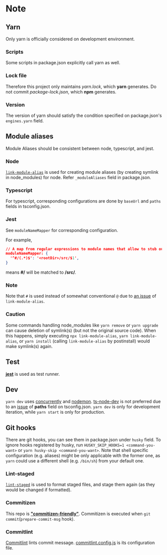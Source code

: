 # Note

## Yarn

Only yarn is officially considered on development environment.

### Scripts

Some scripts in package.json explicitly call yarn as well.

### Lock file

Therefore this project only maintains _yarn.lock_, which **yarn** generates. Do not commit _package-lock.json_, which **npm** generates.

### Version

The version of yarn should satisfy the condition specified on package.json's `engines.yarn` field.

## Module aliases

Module Aliases should be consistent between node, typescript, and jest.

<!-- markdownlint-disable MD024 -->

### Node

<!-- markdownlint-enable MD024 -->

[`link-module-alias`](https://github.com/Rush/link-module-alias) is used for creating module aliases (by creating symlink in node_modules) for node. Refer `_moduleAliases` field in package.json.

### Typescript

For typescript, corresponding configurations are done by `baseUrl` and `paths` fields in tsconfig.json.

### Jest

See `moduleNameMapper` for corresponding configuration.

For example,

```json
// A map from regular expressions to module names that allow to stub out resources with a single module
moduleNameMapper: {
  '^#/(.*)$': '<rootDir>/src/$1',
}
```

means **#/** will be matched to **<rootDir>/src/**.

<!-- markdownlint-disable MD024 -->

### Note

<!-- markdownlint-enable MD024 -->

Note that `#` is used instead of somewhat conventional `@` due to [an issue](https://github.com/Rush/link-module-alias/issues/3) of `link-module-alias`.

### Caution

Some commands handling node_modules like `yarn remove` or `yarn upgrade` can cause deletion of symlink(s) (but not the original source code). When this happens, simply executing `npx link-module-alias`, `yarn link-module-alias`, or `yarn install` (calling `link-module-alias` by postinstall) would make symlink(s) again.

## Test

[**jest**](https://jestjs.io/) is used as test runner.

## Dev

`yarn dev` uses [concurrently](https://github.com/kimmobrunfeldt/concurrently) and [nodemon](https://github.com/remy/nodemon). [ts-node-dev](https://github.com/whitecolor/ts-node-dev) is not preferred due to an [issue](https://github.com/whitecolor/ts-node-dev/issues/95) of **paths** field on tsconfig.json. `yarn dev` is only for development iteration, while `yarn start` is only for production.

## Git hooks

There are git hooks, you can see them in package.json under `husky` field. To ignore hooks registered by husky, run `HUSKY_SKIP_HOOKS=1 <command-you-want>` or `yarn husky-skip <command-you-want>`. Note that shell specific configuration (e.g. aliases) might be only applicable with the former one, as `yarn` could use a different shell (e.g. `/bin/sh`) from your default one.

### Lint-staged

[`lint-staged`](https://github.com/okonet/lint-staged) is used to format staged files, and stage them again (as they would be changed if formatted).

### Commitizen

This repo is [**"commitizen-friendly"**](https://github.com/commitizen/cz-cli#if-your-repo-is-commitizen-friendly). Commitizen is executed when `git commit`(`prepare-commit-msg` hook).

### Commitlint

[Commitlint](https://github.com/conventional-changelog/commitlint) lints commit message. [commitlint.config.js](commitlint.config.js) is its configuration file.
